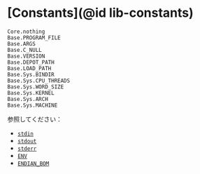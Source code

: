 # [Constants](@id lib-constants)

```@docs
Core.nothing
Base.PROGRAM_FILE
Base.ARGS
Base.C_NULL
Base.VERSION
Base.DEPOT_PATH
Base.LOAD_PATH
Base.Sys.BINDIR
Base.Sys.CPU_THREADS
Base.Sys.WORD_SIZE
Base.Sys.KERNEL
Base.Sys.ARCH
Base.Sys.MACHINE
```

参照してください：

  * [`stdin`](@ref)
  * [`stdout`](@ref)
  * [`stderr`](@ref)
  * [`ENV`](@ref)
  * [`ENDIAN_BOM`](@ref)
